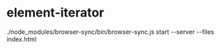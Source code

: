 # element-iterator
./node_modules/browser-sync/bin/browser-sync.js start --server --files index.html
